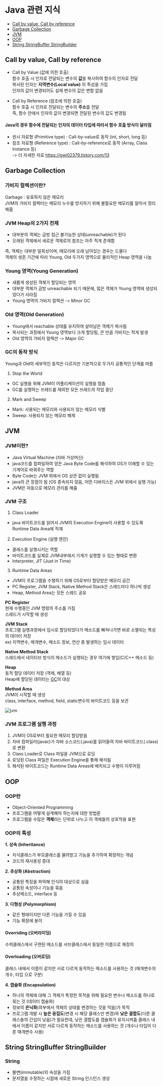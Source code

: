 # Java 관련 지식
- [Call by value, Call by reference](#call-by-value,-call-by-reference)
- [Garbage Collection](#garbage-collection)
- [JVM](#jvm)
- [OOP](#oop)
- [String StringBuffer StringBuilder](#string-stringbuffer-stringbuilder)

## Call by value, Call by reference
- Call by Value (값에 의한 호출)  
함수 호출 시 인자로 전달되는 변수의 **값**을 복사하여 함수의 인자로 전달  
복사된 인자는 **지역변수(Local value)** 의 특성을 가짐  
인자의 값이 변경되어도 실제 변수의 값은 변함 없음

- Call by Reference (참조에 의한 호출)  
함수 호출 시 인자로 전달되는 변수의 **주소**를 전달  
즉, 함수 안에서 인자의 값이 변경되면 전달된 변수의 값도 변경됨  

#### Java의 경우 함수에 전달되는 인자의 데이터 타입에 따라서 함수 호출 방식이 달라짐
- 원시 자료형 (Primitive type) : Call-by-value로 동작 (int, short, long 등)
- 참조 자료형 (Reference type) : Call-by-reference로 동작 (Array, Class Instance 등)  
-> 더 자세한 자료 https://gwi02379.tistory.com/13


## Garbage Collection

### 가비지 컬렉션이란?
Garbage : 유효하지 않은 메모리  
JVM의 가비지 컬렉터는 메모리 누수를 방지하기 위해 불필요한 메모리를 알아서 정리해줌 

### JVM Heap의 2가지 전제
- 대부분의 객체는 금방 접근 불가능한 상태(unreachable)가 된다  
- 오래된 객체에서 새로운 객체로의 참조는 아주 적게 존재함  

즉, 객체는 대부분 일회성이며, 메모리에 오래 남아있는 경우는 드물다  
객체의 생존 기간에 따라 Young, Old 두가지 영역으로 물리적인 Heap 영역을 나눔

### Young 영역(Young Generation)
- 새롭게 생성된 객체가 할당되는 영역
- 대부분 객체가 금방 unreachable 되기 때문에, 많은 객체가 Young 영역에 생성되었다가 사라짐
- Young 영역의 가비지 컬렉션 -> Minor GC

### Old 영역(Old Generation)
- Young에서 reachable 상태를 유지하여 살아남은 객체가 복사됨
- 복사되는 과정에서 Young 영역보다 크게 할당됨, 큰 만큼 가비지는 적게 발생
- Old 영역의 가비지 컬렉션 -> Major GC

### GC의 동작 방식
Young과 Old의 세부적인 동작은 다르지만 기본적으로 두가지 공통적인 단계를 따름  

1. Stop the World
- GC 실행을 위해 JVM이 어플리케이션의 실행을 멈춤
- GC를 실행하는 쓰레드를 제외한 모든 쓰레드의 작업 중단

2. Mark and Sweep
- Mark: 사용되는 메모리와 사용되지 않는 메모리 식별
- Sweep: 사용되지 않는 메모리 해제


## JVM

### JVM이란?
- Java Virtual Machine (자바 가상머신)
- java코드를 컴파일하여 얻은 Java Byte Code를 해석하여 OS가 이해할 수 있는 기계어로 바꿔주는 역할
- Byte Code는 JVM 위에서 OS 상관 없이 실행됨
- java의 큰 장점이 됨 (OS 종속되지 않음, 어떤 디바이스든 JVM 위에서 실행 가능)
- JVM은 자동으로 메모리 관리를 해줌

### JVM 구조
1. Class Loader
- java 바이트코드를 읽어서 JVM의 Execution Engine이 사용할 수 있도록 Runtime Data Area에 적재  

2. Execution Engine (실행 엔진)
- 클래스를 실행시키는 역할
- 바이트코드를 실제로 JVM내부에서 기계가 실행할 수 있는 형태로 변환
- Interpreter, JIT (Just in Time)  

3. Runtime Data Areas
- JVM이 프로그램을 수행하기 위해 OS로부터 할당받은 메모리 공간
- PC Register, JVM Stack, Native Method Stack은 스레드마다 하나씩 생성
- Heap, Method Area는 모든 스레드 공유

**PC Register**  
현재 수행중인 JVM 명령의 주소를 가짐  
스레드가 시작할 때 생성    

**JVM Stack**  
프로그램 실행과정에서 임시로 할당되었다가 메소드를 빠져나가면 바로 소멸되는 특성의 데이터 저장  
ex) 지역변수, 매개변수, 메소드 정보, 연산 중 발생하는 임시 데이터  

**Native Method Stack**  
스레드에서 네이티브 방식의 메소드가 실행되는 경우 여기에 쌓임(C/C++ 메소드 등)  

**Heap**  
동적 할당 데이터 저장 (객체, 배열 등)  
Heap에 할당된 데이터는 [GC](#garbage-collection)의 대상  

**Method Area**  
JVM이 시작할 때 생성  
class, interface, method, field, static변수의 바이트코드 등을 보관  

![jvm](https://user-images.githubusercontent.com/38305511/139861445-8f593f8e-aac0-4f66-b773-6fc434f00caf.png)  
### JVM 프로그램 실행 과정
1. JVM이 OS로부터 필요한 메모리 할당받음
2. 자바 컴파일러(javac)가 자바 소스코드(.java)를 읽어들여 자바 바이트코드(.class)로 변환
3. Class Loader로 Class 파일을 JVM으로 로딩
4. 로딩된 Class 파일은 Execution Engine을 통해 해석됨
5. 해석된 바이트코드는 Runtime Data Areas에 배치되고 수행이 이루어짐

## OOP

### OOP란
- Object-Oriented Programming
- 프로그램을 어떻게 설계해야 하는지에 대한 방법론
- 프로그램을 수많은 **객체**라는 단위로 나누고 이 객체들의 상호작용 표현

### OOP의 특성
**1. 상속 (Inheritance)**
- 자식클래스가 부모클래스를 물려받고 기능을 추가하며 확장하는 개념
- 코드의 재사용성 증대

**2. 추상화 (Abstraction)**
- 공통된 특징을 파악해 인식의 대상으로 삼음
- 공통된 속성이나 기능을 묶음
- 추상메소드, interface 등

**3. 다형성 (Polymorphism)**
- 같은 형태이지만 다른 기능을 가질 수 있음
- 기능 확장에 용이

#### Overriding (오버라이딩)
수퍼클래스에서 구현된 메소드를 서브클래스에서 동일한 이름으로 재정의

#### Overloading (오버로딩)
클래스 내에서 이름이 같지만 서로 다르게 동작하는 메소드를 사용하는 것 (매개변수의 개수, 타입 으로 구분)

**4. 캡슐화 (Encapsulation)**
- 하나의 객체에 대해 그 객체가 특정한 목적을 위해 필요한 변수나 메소드를 하나로 묶는 것 (데이터 캡슐화)
- 정보의 **은닉화**(외부에서 객체의 상태를 변경하는 것을 막음)가 목적
- 프로그램 개발 시 **높은 응집도**(변경 시 해당 클래스만 변경)와 **낮은 결합도**(다른 클래스들의 간섭이 낮음)가 필요한데, 낮은 결합도를 캡슐화가 유지시켜줌
클래스 내에서 이름이 같지만 서로 다르게 동작하는 메소드를 사용하는 것 (개수나 타입이 다른 매개변수 사용)

## String StringBuffer StringBuilder
### String
- 불변(immutable)의 속성을 가짐
- 문자열을 수정하는 시점에 새로운 String 인스턴스 생성
